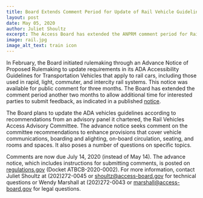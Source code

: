 ```yaml
---
title: Board Extends Comment Period for Update of Rail Vehicle Guidelines
layout: post
date: May 05, 2020
author: Juliet Shoultz
excerpt: The Access Board has extended the ANPRM comment period for Rail Vehicle Guidelins from May 14th to July 14th.
image: rail.jpg
image_alt_text: train icon
---
```


In February, the Board initiated rulemaking through an Advance Notice of Proposed Rulemaking to update requirements
in its ADA Accessibility Guidelines for Transportation Vehicles that apply to rail cars, including those used in rapid, light,
commuter, and intercity rail systems. 
This notice was available for public comment for three months. 
The Board has extended the comment period another two months to allow additional time for interested parties to submit feedback,
as indicated in a published [notice](https://www.federalregister.gov/d/2020-07292).

The Board plans to update the ADA vehicles guidelines according to recommendations from an advisory panel it chartered, the Rail Vehicles Access Advisory Committee. 
The advance notice seeks comment on the committee recommendations to enhance provisions that cover vehicle communications,
boarding and alighting, on-board circulation, seating, and rooms and spaces. 
It also poses a number of questions on specific topics.

Comments are now due July 14, 2020 (instead of May 14). 
The advance notice, which includes instructions for submitting comments, is posted on [regulations.gov](https://www.regulations.gov/docket?D=ATBCB-2020-0002) (Docket ATBCB-2020-0002). 
For more information, contact Juliet Shoultz at (202)272-0045 or [shoultz@access-board.gov](mailto:shoultz@access-board.gov) for technical questions or Wendy Marshall at (202)272-0043 or [marshall@access-board.gov](mailto:marshall@access-board.gov) for legal questions.
